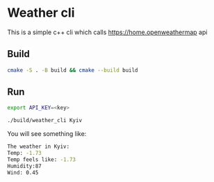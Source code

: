 # Weather cli

This is a simple c++ cli which calls https://home.openweathermap api

## Build

```bash
cmake -S . -B build && cmake --build build
```

## Run

```bash
export API_KEY=<key>

./build/weather_cli Kyiv
```

You will see something like:

```bash
The weather in Kyiv:
Temp: -1.73
Temp feels like: -1.73
Humidity:87
Wind: 0.45
```
